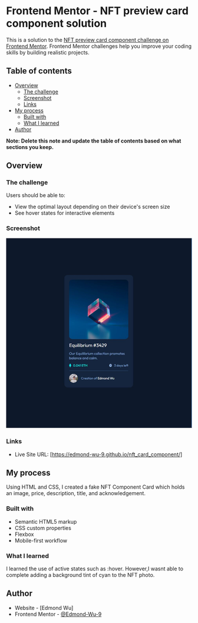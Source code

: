 # Frontend Mentor - NFT preview card component solution

This is a solution to the [NFT preview card component challenge on Frontend Mentor](https://www.frontendmentor.io/challenges/nft-preview-card-component-SbdUL_w0U). Frontend Mentor challenges help you improve your coding skills by building realistic projects. 

## Table of contents

- [Overview](#overview)
  - [The challenge](#the-challenge)
  - [Screenshot](#screenshot)
  - [Links](#links)
- [My process](#my-process)
  - [Built with](#built-with)
  - [What I learned](#what-i-learned)
- [Author](#author)

**Note: Delete this note and update the table of contents based on what sections you keep.**

## Overview

### The challenge

Users should be able to:

- View the optimal layout depending on their device's screen size
- See hover states for interactive elements

### Screenshot

![](./images/finished_product_NFT.JPG)


### Links

- Live Site URL: [https://edmond-wu-9.github.io/nft_card_component/]

## My process

Using HTML and CSS, I created a fake NFT Component Card which holds an image, price, description, title, and acknowledgement.

### Built with

- Semantic HTML5 markup
- CSS custom properties
- Flexbox
- Mobile-first workflow


### What I learned

I learned the use of active states such as :hover. However,I wasnt able to complete adding a background tint of cyan to the NFT photo. 

## Author

- Website - [Edmond Wu]
- Frontend Mentor - [@Edmond-Wu-9](https://www.frontendmentor.io/profile/yourusername)